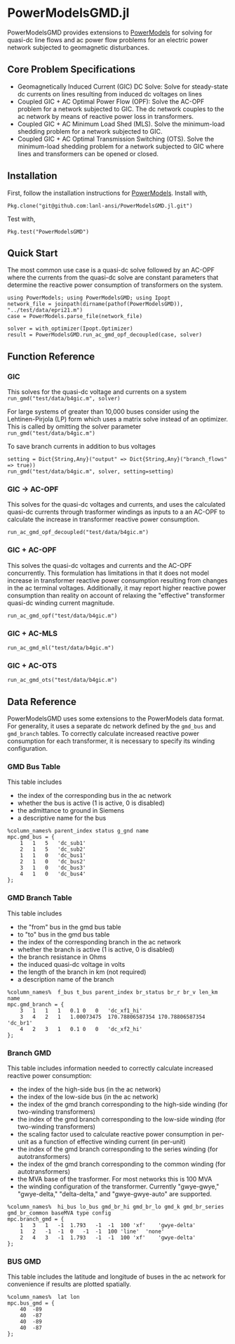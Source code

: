 # PowerModelsGMD.jl

PowerModelsGMD provides extensions to [PowerModels](https://github.com/lanl-ansi/PowerModels.jl) for solving for quasi-dc line flows 
and ac power flow problems for an electric power network subjected to geomagnetic disturbances. 


## Core Problem Specifications
* Geomagnetically Induced Current (GIC) DC Solve: Solve for steady-state dc currents on lines resulting from induced dc voltages on lines
* Coupled GIC + AC Optimal Power Flow (OPF): Solve the AC-OPF problem for a network subjected to GIC. The dc network couples to the ac network by means of reactive power loss in transformers.
* Coupled GIC + AC Minimum Load Shed (MLS). Solve the minimum-load shedding problem for a network subjected to GIC.
* Coupled GIC + AC Optimal Transmission Switching (OTS). Solve the minimum-load shedding problem for a network subjected to GIC where lines and transformers can be opened or closed.

## Installation

First, follow the installation instructions for [PowerModels](https://github.com/lanl-ansi/PowerModels.jl).
Install with,
```
Pkg.clone("git@github.com:lanl-ansi/PowerModelsGMD.jl.git")
```

Test with,
```
Pkg.test("PowerModelsGMD")
```

## Quick Start
The most common use case is a quasi-dc solve followed by an AC-OPF where the currents from the quasi-dc solve are constant parameters that 
determine the reactive power consumption of transformers on the system.

```
using PowerModels; using PowerModelsGMD; using Ipopt
network_file = joinpath(dirname(pathof(PowerModelsGMD)), "../test/data/epri21.m")
case = PowerModels.parse_file(network_file)

solver = with_optimizer(Ipopt.Optimizer)
result = PowerModelsGMD.run_ac_gmd_opf_decoupled(case, solver)
```

## Function Reference
<!-- check that the test datasets correspond to those used in the test cases -->
### GIC
This solves for the quasi-dc voltage and currents on a system
`run_gmd("test/data/b4gic.m", solver)`

For large systems of greater than 10,000 buses consider using the Lehtinen-Pirjola (LP) form which uses a matrix solve instead 
of an optimizer. This is called by omitting the solver parameter
`run_gmd("test/data/b4gic.m")`

To save branch currents in addition to bus voltages
```
setting = Dict{String,Any}("output" => Dict{String,Any}("branch_flows" => true))
run_gmd("test/data/b4gic.m", solver, setting=setting)
```
### GIC -> AC-OPF 
This solves for the quasi-dc voltages and currents, and uses the calculated quasi-dc currents through trasformer windings as
inputs to a an AC-OPF to calculate the increase in transformer reactive power consumption.

 `run_ac_gmd_opf_decoupled("test/data/b4gic.m")`

### GIC + AC-OPF 
This solves the quasi-dc voltages and currents and the AC-OPF concurrently. This formulation has limitations in that it
does not model increase in transformer reactive power consumption resulting from changes in the ac terminal voltages. 
Additionally, it may report higher reactive power consumption than reality on account of relaxing the "effective" transformer
quasi-dc winding current magnitude.

`run_ac_gmd_opf("test/data/b4gic.m")`

### GIC + AC-MLS
`run_ac_gmd_ml("test/data/b4gic.m")`


### GIC + AC-OTS 
`run_ac_gmd_ots("test/data/b4gic.m")`

## Data Reference
PowerModelsGMD uses some extensions to the PowerModels data format. For generality, it uses a separate dc network
defined by the `gmd_bus` and `gmd_branch` tables. To correctly calculate increased reactive power consumption
for each transformer, it is necessary to specify its winding configuration. 


### GMD Bus Table
This table includes 
* the index of the corresponding bus in the ac network 
* whether the bus is active (1 is active, 0 is disabled)
* the admittance to ground in Siemens
* a descriptive name for the bus


```
%column_names% parent_index status g_gnd name
mpc.gmd_bus = {
	1	1	5	'dc_sub1'	
	2	1	5	'dc_sub2'	
	1	1	0	'dc_bus1'	
	2	1	0	'dc_bus2'	
	3	1	0	'dc_bus3'	
	4	1	0	'dc_bus4'	
};
```

### GMD Branch Table
This table includes
* the "from" bus in the gmd bus table
* to "to" bus in the gmd bus table
* the index of the corresponding branch in the ac network
* whether the branch is active (1 is active, 0 is disabled)
* the branch resistance in Ohms
* the induced quasi-dc voltage in volts
* the length of the branch in km (not required)
* a description name of the branch

```
%column_names%  f_bus t_bus parent_index br_status br_r br_v len_km name
mpc.gmd_branch = {
	3	1	1	1	0.1	0	0	'dc_xf1_hi'	
	3	4	2	1	1.00073475	170.78806587354	170.78806587354	'dc_br1'	
	4	2	3	1	0.1	0	0	'dc_xf2_hi'	
};
```

### Branch GMD 
This table includes information needed to correctly calculate increased reactive power consumption:
* the index of the high-side bus (in the ac network)
* the index of the low-side bus (in the ac network)
* the index of the gmd branch corresponding to the high-side winding (for two-winding transformers)
* the index of the gmd branch corresponding to the low-side winding (for two-winding transformers)
* the scaling factor used to calculate reactive power consumption in per-unit as a function of effective winding current (in per-unit)
* the index of the gmd branch corresponding to the series winding (for autotransformers)
* the index of the gmd branch corresponding to the common winding (for autotransformers) 
* the MVA base of the trasformer. For most networks this is 100 MVA
* the winding configuration of the transformer. Currently "gwye-gwye," "gwye-delta," "delta-delta," and "gwye-gwye-auto" are supported.

```
%column_names%  hi_bus lo_bus gmd_br_hi gmd_br_lo gmd_k gmd_br_series gmd_br_common baseMVA type config
mpc.branch_gmd = {
	1	3	1	-1	1.793	-1	-1	100	'xf'	'gwye-delta'	
	1	2	-1	-1	0	-1	-1	100	'line'	'none'	
	2	4	3	-1	1.793	-1	-1	100	'xf'	'gwye-delta'	
};
```

### BUS GMD
This table includes the latitude and longitude of buses in the ac network for convenience if results are plotted spatially.

```
%column_names%  lat lon
mpc.bus_gmd = {
	40	-89	
	40	-87	
	40	-89	
	40	-87	
};
```

